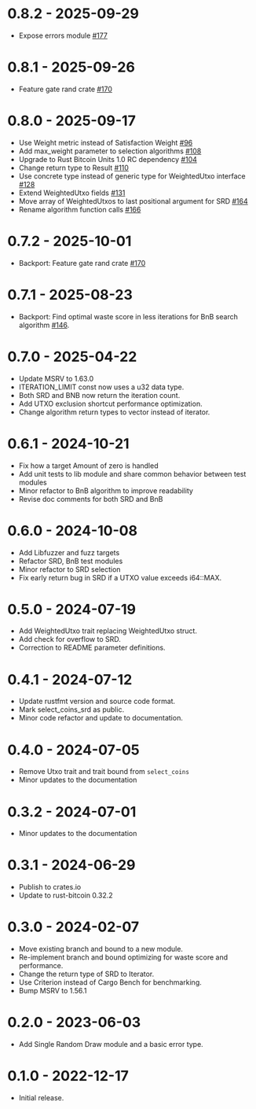 # 0.8.2 - 2025-09-29

- Expose errors module [ #177](https://github.com/p2pderivatives/rust-bitcoin-coin-selection/pull/177) 

# 0.8.1 - 2025-09-26

- Feature gate rand crate [#170](https://github.com/p2pderivatives/rust-bitcoin-coin-selection/pull/170)

# 0.8.0 - 2025-09-17

- Use Weight metric instead of Satisfaction Weight [#96](https://github.com/p2pderivatives/rust-bitcoin-coin-selection/pull/96)
- Add max_weight parameter to selection algorithms [#108](https://github.com/p2pderivatives/rust-bitcoin-coin-selection/pull/108)
- Upgrade to Rust Bitcoin Units 1.0 RC dependency [#104](https://github.com/p2pderivatives/rust-bitcoin-coin-selection/pull/110)
- Change return type to Result [#110](https://github.com/p2pderivatives/rust-bitcoin-coin-selection/pull/114)
- Use concrete type instead of generic type for WeightedUtxo interface [#128](https://github.com/p2pderivatives/rust-bitcoin-coin-selection/pull/128)
- Extend WeightedUtxo fields [#131](https://github.com/p2pderivatives/rust-bitcoin-coin-selection/pull/131)
- Move array of WeightedUtxos to last positional argument for SRD [#164](https://github.com/p2pderivatives/rust-bitcoin-coin-selection/pull/164)
- Rename algorithm function calls [#166](https://github.com/p2pderivatives/rust-bitcoin-coin-selection/pull/164)

# 0.7.2 - 2025-10-01

- Backport: Feature gate rand crate [#170](https://github.com/p2pderivatives/rust-bitcoin-coin-selection/pull/170)

# 0.7.1 - 2025-08-23

- Backport: Find optimal waste score in less iterations for BnB search algorithm [#146](https://github.com/p2pderivatives/rust-bitcoin-coin-selection/pull/146).

# 0.7.0 - 2025-04-22

- Update MSRV to 1.63.0
- ITERATION_LIMIT const now uses a u32 data type.
- Both SRD and BNB now return the iteration count.
- Add UTXO exclusion shortcut performance optimization.
- Change algorithm return types to vector instead of iterator.

# 0.6.1 - 2024-10-21

- Fix how a target Amount of zero is handled
- Add unit tests to lib module and share common behavior between test modules
- Minor refactor to BnB algorithm to improve readability
- Revise doc comments for both SRD and BnB

# 0.6.0 - 2024-10-08

- Add Libfuzzer and fuzz targets
- Refactor SRD, BnB test modules
- Minor refactor to SRD selection
- Fix early return bug in SRD if a UTXO value exceeds i64::MAX.

# 0.5.0 - 2024-07-19

- Add WeightedUtxo trait replacing WeightedUtxo struct. 
- Add check for overflow to SRD.
- Correction to README parameter definitions.

# 0.4.1 - 2024-07-12

- Update rustfmt version and source code format.
- Mark select_coins_srd as public.
- Minor code refactor and update to documentation.

# 0.4.0 - 2024-07-05

- Remove Utxo trait and trait bound from `select_coins`
- Minor updates to the documentation

# 0.3.2 - 2024-07-01

- Minor updates to the documentation

# 0.3.1 - 2024-06-29

- Publish to crates.io
- Update to rust-bitcoin 0.32.2 

# 0.3.0 - 2024-02-07

- Move existing branch and bound to a new module.
- Re-implement branch and bound optimizing for waste score and performance.
- Change the return type of SRD to Iterator.
- Use Criterion instead of Cargo Bench for benchmarking.
- Bump MSRV to 1.56.1

# 0.2.0 - 2023-06-03

- Add Single Random Draw module and a basic error type.

# 0.1.0 - 2022-12-17

* Initial release.
